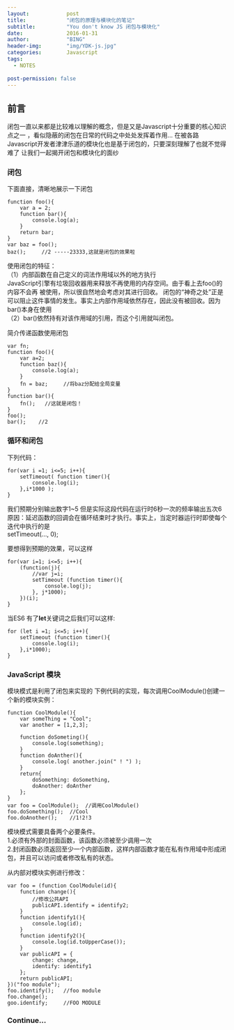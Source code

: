 ```yaml
---
layout:            post
title:             "闭包的原理与模块化的笔记"
subtitle:          "You don't know JS 闭包与模块化"
date:              2016-01-31
author:            "BING"
header-img:        "img/YDK-js.jpg"
categories:        Javascript
tags:
  - NOTES
  
post-permission: false
---
```


## 前言

闭包一直以来都是比较难以理解的概念，但是又是Javascript十分重要的核心知识点之一
，看似隐蔽的闭包在日常的代码之中处处发挥着作用...
在被各路Javascript开发者津津乐道的模块化也是基于闭包的，只要深刻理解了也就不觉得难了
让我们一起揭开闭包和模块化的面纱

### 闭包
下面直接，清晰地展示一下闭包

```
function foo(){
    var a = 2;
    function bar(){
        console.log(a);
    }
    return bar;
}
var baz = foo();
baz();     //2 -----23333,这就是闭包的效果啦

```
使用闭包的特征：  
（1）内部函数在自己定义的词法作用域以外的地方执行  
JavaScript引擎有垃圾回收器用来释放不再使用的内存空间。由于看上去foo()的内容不会再
被使用，所以很自然地会考虑对其进行回收。
闭包的“神奇之处”正是可以阻止这件事情的发生。事实上内部作用域依然存在，因此没有被回收。因为
bar()本身在使用  
（2）bar()依然持有对该作用域的引用，而这个引用就叫闭包。
   
     
      
简介传递函数使用闭包
```
var fn;
function foo(){
    var a=2;
    function baz(){
        console.log(a);
    }
    fn = baz;     //将baz分配给全局变量
}
function bar(){
    fn();   //这就是闭包！
}
foo();
bar();    //2
```
### 循环和闭包
下列代码：
```
for(var i =1; i<=5; i++){
    setTimeout( function timer(){
        console.log(i); 
    },i*1000 );
}
```
我们预期分别输出数字1~5
但是实际这段代码在运行时6秒一次的频率输出五次6  
原因：延迟函数的回调会在循环结束时才执行。事实上，当定时器运行时即使每个迭代中执行的是  
setTimeout(..., 0);  
  
  
要想得到预期的效果，可以这样  
```
for(var i=1; i<=5; i++){
    (function(j){
        //var j=i;
        setTimeout (function timer(){
            console.log(j);
        }, j*1000);
    })(i);
}
```
当ES6 有了<b>let</b>关键词之后我们可以这样:    
```
for (let i =1; i<=5; i++){
    setTimeout (function timer(){
        console.log(i);
    },i*1000);
}
```

### JavaScript 模块
模块模式是利用了闭包来实现的
下例代码的实现，每次调用CoolModule()创建一个新的模块实例：  
```
function CoolModule(){
    var someThing = "Cool";
    var another = [1,2,3];
    
    function doSometing(){
        console.log(something);
    }
    function doAnther(){
        console.log( another.join(" ! ") );
    }
    return{
        doSomething: doSomething,
        doAnother: doAnther
    };
}
var foo = CoolModule();  //调用CoolModule()
foo.doSomething();  //Cool
foo.doAnother();    //1!2!3
```
模块模式需要具备两个必要条件。  
1.必须有外部的封面函数，该函数必须被至少调用一次  
2.封闭函数必须返回至少一个内部函数，这样内部函数才能在私有作用域中形成闭包，并且可以访问或者修改私有的状态。  
  
从内部对模块实例进行修改：
```
var foo = (function CoolModule(id){
    function change(){
        //修改公共API
        publicAPI.identify = identify2;
    }
    function identify1(){
        console.log(id);
    }
    function identify2(){
        console.log(id.toUpperCase());
    }
    var publicAPI = {
        change: change,
        identify: identify1
    };
    return publicAPI;
})("foo module");
foo.identify();   //foo module
foo.change();
goo.identify;     //FOO MODULE
```

### Continue...


   















